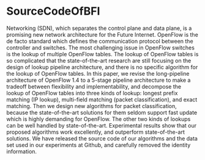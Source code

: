 # SourceCodeOfBFI
  Networking (SDN), which separates the control plane and data plane, is a promising new network architecture for the Future Internet. OpenFlow is the de facto standard which defines the communication protocol between the controller and switches. The most challenging issue in OpenFlow switches is the lookup of multiple OpenFlow tables. The lookup of OpenFlow tables is so complicated that the state-of-the-art research are still focusing on the design of lookup pipeline architecture, and there is no specific algorithm for the lookup of OpenFlow tables.
  In this paper, we revise the long-pipeline architecture of OpenFlow 1.4 to a 5-stage pipeline architecture to make a tradeoff between flexibility and implementability, and decompose the lookup of OpenFlow tables into three kinds of lookup: longest prefix matching (IP lookup), multi-field matching (packet classification), and exact matching. Then we design new algorithms for packet classification, because the state-of-the-art solutions for them seldom support fast update which is highly demanding for OpenFlow. The other two kinds of lookups can be well handled by state-of-the-art. Experimental results show that our proposed algorithms work excellently, and outperform state-of-the-art solutions. We have released the source code of our algorithms and the data set used in our experiments at Github, and carefully removed the identity information.
